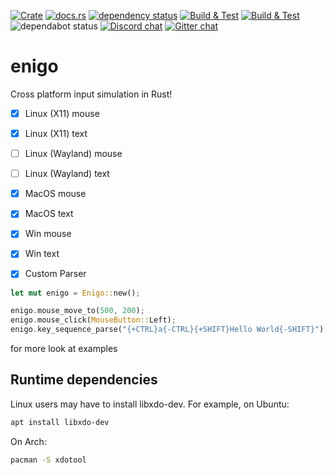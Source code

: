 [![Crate](https://img.shields.io/crates/v/enigo.svg)](https://crates.io/crates/enigo)
[![docs.rs](https://docs.rs/enigo/badge.svg)](https://docs.rs/enigo)
[![dependency status](https://deps.rs/repo/github/pentamassiv/enigo/status.svg)](https://deps.rs/repo/github/pentamassiv/enigo)
[![Build & Test](https://github.com/pentamassiv/enigo/actions/workflows/build_lib.yaml/badge.svg)](https://github.com/pentamassiv/enigo/actions/workflows/build_lib.yaml)
[![Build & Test](https://github.com/pentamassiv/enigo/actions/workflows/build_example.yaml/badge.svg)](https://github.com/pentamassiv/enigo/actions/workflows/build_example.yaml)
![dependabot status](https://img.shields.io/badge/dependabot-enabled-025e8c?logo=Dependabot)
[![Discord chat](https://img.shields.io/discord/315925376486342657.svg)](https://discord.gg/Eb8CsnN)
[![Gitter chat](https://badges.gitter.im/gitterHQ/gitter.png)](https://gitter.im/enigo-rs/Lobby)


# enigo
Cross platform input simulation in Rust!

- [x] Linux (X11) mouse
- [x] Linux (X11) text
- [ ] Linux (Wayland) mouse
- [ ] Linux (Wayland) text
- [x] MacOS mouse
- [x] MacOS text
- [x] Win mouse
- [x] Win text
- [x] Custom Parser


```Rust
let mut enigo = Enigo::new();

enigo.mouse_move_to(500, 200);
enigo.mouse_click(MouseButton::Left);
enigo.key_sequence_parse("{+CTRL}a{-CTRL}{+SHIFT}Hello World{-SHIFT}");
```

for more look at examples

Runtime dependencies
--------------------

Linux users may have to install libxdo-dev. For example, on Ubuntu:

```Bash
apt install libxdo-dev
```
On Arch: 

```Bash
pacman -S xdotool
```
